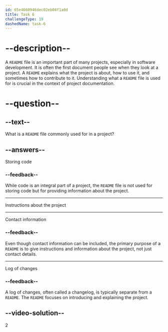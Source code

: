 ```yaml
---
id: 65e4660946dec02eb08f1a0d
title: Task 6
challengeType: 19
dashedName: task-6
---
```


# --description--

A `README` file is an important part of many projects, especially in software development. It is often the first document people see when they look at a project. A `README` explains what the project is about, how to use it, and sometimes how to contribute to it. Understanding what a `README` file is used for is crucial in the context of project documentation.

# --question--

## --text--

What is a `README` file commonly used for in a project?

## --answers--

Storing code

### --feedback--

While code is an integral part of a project, the `README` file is not used for storing code but for providing information about the project.

---

Instructions about the project

---

Contact information

### --feedback--

Even though contact information can be included, the primary purpose of a `README` is to give instructions and information about the project, not just contact details.

---

Log of changes

### --feedback--

A log of changes, often called a changelog, is typically separate from a `README`. The `README` focuses on introducing and explaining the project.

## --video-solution--

2
